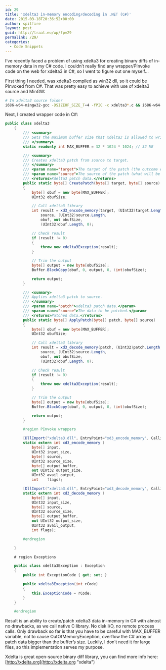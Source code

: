 ```yaml
---
id: 29
title: 'xdelta3 in-memory encoding/decoding in .NET (C#)'
date: 2015-03-18T20:36:52+00:00
author: spitfire
layout: post
guid: http://traal.eu/wp/?p=29
permalink: /29/
categories:
  - Code Snippets
---
```

I&#8217;ve recently faced a problem of using xdelta3 for creating binary diffs of in-memory data in my C# code. I couldn&#8217;t really find any wrapper/PInvoke code on the web for xdelta3 in C#, so I went to figure out one myself&#8230;

First thing I needed, was xdelta3 compiled as win32 dll, so it could be PInvoked from C#. That was pretty easy to achieve with use of xdelta3 source and MinGW:

```bash
# In xdelta3 source folder
i686-w64-mingw32-gcc -DSIZEOF_SIZE_T=4 -fPIC -c xdelta3*.c && i686-w64-mingw32-gcc -shared -static-libgcc -Wl,-soname,xdelta3.dll -o xdelta3.dll xdelta3.o
```

Next, I created wrapper code in C#:

```c#
public class xdelta3
    {
        /// <summary>
        /// Sets the maximum buffer size that xdelta3 is allowed to write to.
        /// </summary>
        static readonly int MAX_BUFFER = 32 * 1024 * 1024; // 32 MB

        /// <summary>
        /// Creates xdelta3 patch from source to target.
        /// </summary>
        /// <param name="target">The target of the patch (the outcome of patching).</param>
        /// <param name="source">The source of the patch (what will be patched).</param>
        /// <returns>Xdelta3 patch data.</returns>
        public static byte[] CreatePatch(byte[] target, byte[] source)
        {
            byte[] obuf = new byte[MAX_BUFFER];
            UInt32 obufSize;

            // Call xdelta3 library
            int result = xd3_encode_memory(target, (UInt32)target.Length,
                source, (UInt32)source.Length,
                obuf, out obufSize,
                (UInt32)obuf.Length, 0);

            // Check result
            if (result != 0)
            {
                throw new xdelta3Exception(result);
            }

            // Trim the output
            byte[] output = new byte[obufSize];
            Buffer.BlockCopy(obuf, 0, output, 0, (int)obufSize);

            return output;
        }

        /// <summary>
        /// Applies xdelta3 patch to source.
        /// </summary>
        /// <param name="patch">xdelta3 patch data.</param>
        /// <param name="source">The data to be patched.</param>
        /// <returns>Patched data.</returns>
        public static byte[] ApplyPatch(byte[] patch, byte[] source)
        {
            byte[] obuf = new byte[MAX_BUFFER];
            UInt32 obufSize;

            // Call xdelta3 library
            int result = xd3_decode_memory(patch, (UInt32)patch.Length,
                source, (UInt32)source.Length,
                obuf, out obufSize,
                (UInt32)obuf.Length, 0);

            // Check result
            if (result != 0)
            {
                throw new xdelta3Exception(result);
            }

            // Trim the output
            byte[] output = new byte[obufSize];
            Buffer.BlockCopy(obuf, 0, output, 0, (int)obufSize);

            return output;
        }

        #region PInvoke wrappers

        [DllImport("xdelta3.dll", EntryPoint="xd3_encode_memory", CallingConvention=CallingConvention.Cdecl)]
        static extern int xd3_encode_memory (
            byte[] input,
            UInt32 input_size,
            byte[] source,
            UInt32 source_size,
            byte[] output_buffer,
            out UInt32 output_size,
            UInt32 avail_output,
            int    flags);

        [DllImport("xdelta3.dll", EntryPoint="xd3_decode_memory", CallingConvention=CallingConvention.Cdecl)]
        static extern int xd3_decode_memory (
            byte[] input,
            UInt32 input_size,
            byte[] source,
            UInt32 source_size,
            byte[] output_buffer,
            out UInt32 output_size,
            UInt32 avail_output,
            int flags);

        #endregion

    }

    # region Exceptions

    public class xdelta3Exception : Exception
    {
        public int ExceptionCode { get; set; }

        public xdelta3Exception(int rCode)
        {
            this.ExceptionCode = rCode;
        }
    }

    #endregion
```

Result is an ability to create/patch xdelta3 data in-memory in C# with almost no drawbacks, as we call native C library. No disk I/O, no remote process calls. Only drawback so far is that you have to be careful with MAX_BUFFER variable, not to cause OutOfMemoryException, overflow the C# array or patch data bigger than the buffer&#8217;s size. Luckily, I don&#8217;t need it for large files, so this implementation serves my purpose.

Xdelta is great open-source binary diff library, you can find more info here: [http://xdelta.org](http://xdelta.org "xdelta")
